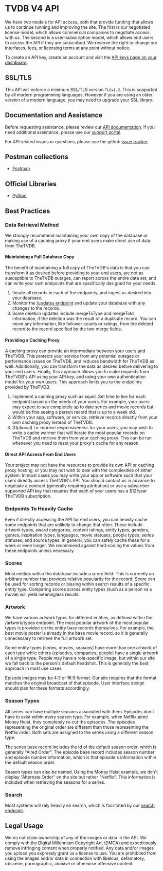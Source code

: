 # TVDB V4 API
We have two models for API access, both that provide funding that allows us to continue running and improving the site. The first is our negotiated license model, which allows commercial companies to negotiate access with us. The second is a user-subscription model, which allows end users to access the API if they are subscribed. We reserve the right to change our interfaces, fees, or licensing terms at any point without notice.

To create an API key, create an account and visit the [API keys page on your dashboard](https://www.thetvdb.com/dashboard/account/apikey).

## SSL/TLS
This API will enforce a minimum SSL/TLS version `TLSv1.2`.  This is supported by all modern programming languages. However if you are using an older version of a modern language, you may need to upgrade your SSL library.

## Documentation and Assistance
Before requesting assistance, please review our [API documentation](https://thetvdb.github.io/v4-api/). If you need additional assistance, please use our [support portal](https://support.thetvdb.com/).

For API related issues or questions, please use the github [issue tracker](https://github.com/thetvdb/v4-api/issues).

## Postman collections
- [Postman](https://www.getpostman.com/collections/7a9397ce69ff246f74d0)

## Official Libraries
- [Python](https://github.com/thetvdb/tvdb-v4-python)

## Best Practices
### Data Retrieval Method
We strongly recommend maintaining your own copy of the database or making use of a caching proxy if your end users make direct use of data from TheTVDB.

#### Maintaining a Full Database Copy
The benefit of maintaining a full copy of TheTVDB's data is that you can transform it as desired before providing to your end users, are not as susceptible to TheTVDB outages, can report across the entire data set, and can write your own endpoints that are specifically designed for your needs.

1. Iterate all records in each of the endpoints, and ingest as desired into your database.
2. Monitor the [/updates endpoint](https://thetvdb.github.io/v4-api/#/Updates/updates) and update your database with any changes to the records.
3. Some deletion updates include mergeToType and mergeToId information, if the deletion was the result of a duplicate record.  You can move any information, like follower counts or ratings, from the deleted record to the record specified by the two merge fields.

#### Providing a Caching Proxy
A caching proxy can provide an intermediary between your users and TheTVDB.  This protects your service from any potential outages or performance issues on TheTVDB, and reduces bandwidth for TheTVDB as well.  Additionally, you can transform the data as desired before delivering to your end users.  Finally, this approach allows you to make requests from TheTVDB's API using your API key, and using your own authentication model for your own users.  This approach limits you to the endpoints provided by TheTVDB.

1. Implement a caching proxy such as squid.  Set time to live for each endpoint based on the needs of your users.  For example, your users may expect to see completely up to date series and movie records but would be fine seeing a person record that is up to a week old.
2. Within your app, software, or service, retrieve records directly from your own caching proxy instead of TheTVDB.
3. (Optional) To improve responsiveness for your users, you may wish to write a cache warmer that will iterate the most popular records on TheTVDB and retrieve them from your caching proxy. This can be run whenever you need to reset your proxy's cache for any reason.

#### Direct API Access From End Users
Your project may not have the resources to provide its own API or caching proxy hosting, or you may not wish to deal with the complexities of either system.  In most cases you may write your app or software such that your users directly access TheTVDB's API.  You should contact us in advance to negotiate a contract (generally requiring attribution) or use a subscriber-supported API key that requires that each of your users has a $12/year TheTVDB subscription.

### Endpoints To Heavily Cache
Even if directly accessing the API for end users, you can heavily cache some endpoints that are unlikely to change that often.  These include artwork types, award categories, content ratings, entity types, genders, genres, inspiration types, languages, movie statuses, people types, series statuses, and source types.  In general, you can safely cache these for a week or even longer.  We recommend against hard-coding the values from these endpoints unless necessary.

### Scores
Most entities within the database include a score field.  This is currently an arbitrary number that provides relative popularity for the record.  Score can be used for sorting records or biasing within search results of a specific entity type.  Comparing scores across entity types (such as a person vs a movie) will yield meaningless results.

### Artwork
We have various artwork types for different entities, as defined within the /artwork/types endpoint.  The most popular artwork of the most popular types is provided on the entity base records themselves.  For example, the best movie poster is already in the base movie record, so it is generally unnecessary to retrieve the full artwork set.

Some entity types (series, movies, seasons) have more than one artwork of each type while others (episodes, companies, people) have a single artwork of a single type.
People may have a role-specific image, but within our site we fall back to the person's default headshot.  This is generally the best approach in most use cases.

Episode images may be 4:3 or 16:9 format.  Our site requires that the format matches the original broadcast of that episode.  User interface design should plan for these formats accordingly.

### Season Types
All series can have multiple seasons associated with them.  Episodes don't have to exist within every season type.  For example, when Netflix aired Money Heist, they completely re-cut the episodes.  The episodes representing the original order are different than those representing the Netflix order.  Both sets are assigned to the series using a different season type.

The series base record includes the id of the default season order, which is generally "Aired Order".  The episode base record includes season number and episode number information, which is that episode's information within the default season order.

Season types can also be named.  Using the Money Heist example, we don't display "Alternate Order" on the site but rather "Netflix".  This information is included when retrieving the seasons for a series.

### Search
Most systems will rely heavily on search, which is facilitated by our [search endpoint](https://thetvdb.github.io/v4-api/#/Search/getSearchResults).

## Legal Usage
We do not claim ownership of any of the images or data in the API. We comply with the Digital Millennium Copyright Act (DMCA) and expeditiously remove infringing content when properly notified. Any data and/or images you upload you expressly grant us a license to use. You are prohibited from using the images and/or data in connection with libelous, defamatory, obscene, pornographic, abusive or otherwise offensive content
